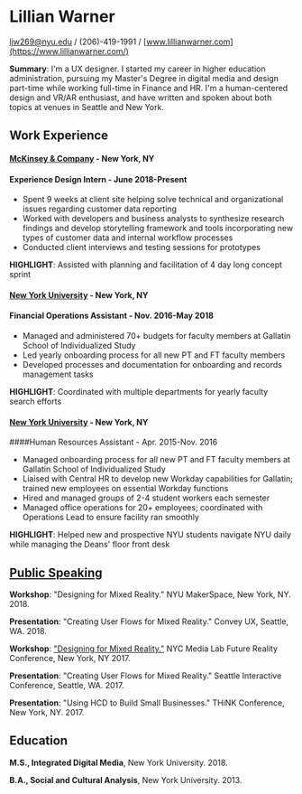 # Lillian Warner



[ljw269@nyu.edu](ljw269@nyu.edu)  / (206)-419-1991 / [www.lillianwarner.com](https://www.lillianwarner.com/)

**Summary**: I'm a UX designer. I started my career in higher education administration, pursuing my Master's Degree in digital media and design part-time while working full-time in Finance and HR. I'm a human-centered design and VR/AR enthusiast, and have written and spoken about both topics at venues in Seattle and New York. 

## Work Experience

#### [McKinsey & Company](www.mckinsey.com) - New York, NY

#### Experience Design Intern - June 2018-Present

- Spent 9 weeks at client site helping solve technical and organizational issues regarding customer data reporting 
- Worked with developers and business analysts to synthesize research findings and  develop storytelling framework and tools incorporating new types of customer data and internal workflow processes
- Conducted client interviews and testing sessions for prototypes

**HIGHLIGHT**: Assisted with planning and facilitation of 4 day long concept sprint


#### [New York University](www.nyu.edu) - New York, NY

#### Financial Operations Assistant - Nov. 2016-May 2018
- Managed and administered 70+ budgets for faculty members at Gallatin School of Individualized Study
- Led yearly onboarding process for all new PT and FT faculty members
- Developed processes and documentation for onboarding and records management tasks

**HIGHLIGHT**: Coordinated with multiple departments for yearly faculty search efforts

#### [New York University](www.nyu.edu) - New York, NY

####Human Resources Assistant - Apr. 2015-Nov. 2016

- Managed onboarding process for all new PT and FT faculty members at Gallatin School of Individualized Study
- Liaised with Central HR to develop new Workday capabilities for Gallatin; trained new employees on essential Workday functions
- Hired and managed groups of 2-4 student workers each semester
- Managed office operations for 20+ employees; coordinated with Operations Lead to ensure facility ran smoothly

**HIGHLIGHT**: Helped new and prospective NYU students navigate NYU daily while managing the Deans' floor front desk

## [Public Speaking](https://www.lillianwarner.com/writing)

**Workshop**: "Designing for Mixed Reality." NYU MakerSpace, New York, NY. 2018. 

**Presentation**: "Creating User Flows for Mixed Reality." Convey UX, Seattle, WA. 2018.

**Workshop**: ["Designing for Mixed Reality."](https://www.lillianwarner.com/mixed-reality-userflows) NYC Media Lab Future Reality Conference, New York, NY 2017.

**Presentation**: "Creating User Flows for Mixed Reality." Seattle Interactive Conference, Seattle, WA. 2017. 

**Presentation**: "Using HCD to Build Small Businesses." THiNK Conference, New York, NY. 2017. 

## Education


**M.S., Integrated Digital Media**, New York University. 2018.

**B.A., Social and Cultural Analysis**, New  York University. 2013. 


